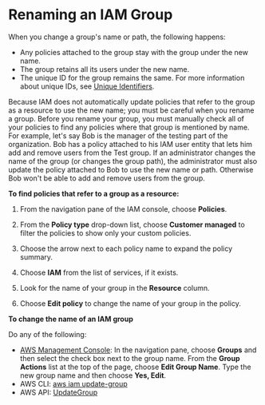 # Renaming an IAM Group<a name="id_groups_manage_rename"></a>

When you change a group's name or path, the following happens: 
+ Any policies attached to the group stay with the group under the new name\.
+ The group retains all its users under the new name\.
+ The unique ID for the group remains the same\. For more information about unique IDs, see [Unique Identifiers](reference_identifiers.md#identifiers-unique-ids)\. 

Because IAM does not automatically update policies that refer to the group as a resource to use the new name; you must be careful when you rename a group\. Before you rename your group, you must manually check all of your policies to find any policies where that group is mentioned by name\. For example, let's say Bob is the manager of the testing part of the organization\. Bob has a policy attached to his IAM user entity that lets him add and remove users from the Test group\. If an administrator changes the name of the group \(or changes the group path\), the administrator must also update the policy attached to Bob to use the new name or path\. Otherwise Bob won't be able to add and remove users from the group\. 

**To find policies that refer to a group as a resource:**

1. From the navigation pane of the IAM console, choose **Policies**\.

1. From the **Policy type** drop\-down list, choose **Customer managed** to filter the policies to show only your custom policies\.

1. Choose the arrow next to each policy name to expand the policy summary\.

1. Choose **IAM** from the list of services, if it exists\.

1. Look for the name of your group in the **Resource** column\.

1. Choose **Edit policy** to change the name of your group in the policy\.

**To change the name of an IAM group**

Do any of the following:
+  [AWS Management Console](https://console.aws.amazon.com/iam/): In the navigation pane, choose **Groups** and then select the check box next to the group name\. From the **Group Actions** list at the top of the page, choose **Edit Group Name**\. Type the new group name and then choose **Yes, Edit**\.
+ AWS CLI: [aws iam update\-group](https://docs.aws.amazon.com/cli/latest/reference/iam/update-group.html) 
+ AWS API: [UpdateGroup](https://docs.aws.amazon.com/IAM/latest/APIReference/API_UpdateGroup.html) 
